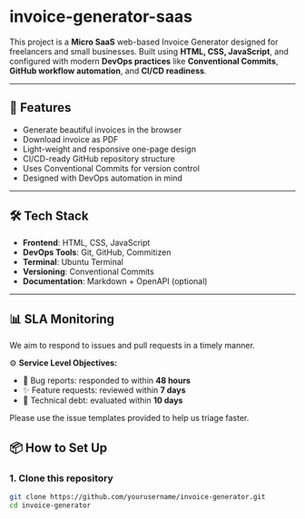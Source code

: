 # invoice-generator-saas

This project is a **Micro SaaS** web-based Invoice Generator designed for freelancers and small businesses. Built using **HTML, CSS, JavaScript**, and configured with modern **DevOps practices** like **Conventional Commits**, **GitHub workflow automation**, and **CI/CD readiness**.

---

## 🚀 Features

- Generate beautiful invoices in the browser
- Download invoice as PDF
- Light-weight and responsive one-page design
- CI/CD-ready GitHub repository structure
- Uses Conventional Commits for version control
- Designed with DevOps automation in mind

---

## 🛠️ Tech Stack

- **Frontend**: HTML, CSS, JavaScript
- **DevOps Tools**: Git, GitHub, Commitizen
- **Terminal**: Ubuntu Terminal
- **Versioning**: Conventional Commits
- **Documentation**: Markdown + OpenAPI (optional)

---
## 📊 SLA Monitoring

We aim to respond to issues and pull requests in a timely manner.

⚙️ **Service Level Objectives:**
- 🐞 Bug reports: responded to within **48 hours**
- ✨ Feature requests: reviewed within **7 days**
- 🧱 Technical debt: evaluated within **10 days**

Please use the issue templates provided to help us triage faster.

## 📦 How to Set Up

### 1. Clone this repository

```bash
git clone https://github.com/yourusername/invoice-generator.git
cd invoice-generator
